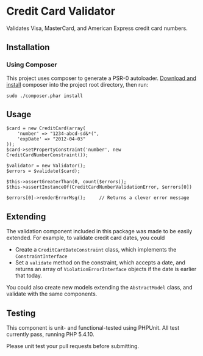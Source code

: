 # Credit Card Validator

Validates Visa, MasterCard, and American Express credit card numbers.


## Installation

### Using Composer

This project uses composer to generate a PSR-0 autoloader. [Download and install](http://getcomposer.org) composer into the project root directory, then run:

```
sudo ./composer.phar install
```


## Usage

```
$card = new CreditCard(array(
	'number' => "1234-abcd-sd&*(",
	'expDate' => "2012-04-03"
));
$card->setPropertyConstraint('number', new CreditCardNumberConstraint());

$validator = new Validator();
$errors = $validate($card);

$this->assertGreaterThan(0, count($errors));
$this->assertInstanceOf(CreditCardNumberValidationError, $errors[0])

$errors[0]->renderErrorMsg();     // Returns a clever error message
```

## Extending

The validation component included in this package was made to be easily extended. For example, to validate credit card dates, you could

* Create a `CreditCardDateConstraint` class, which implements the `ConstraintInterface`
* Set a `validate` method on the constraint, which accepts a date, and returns an array of `ViolationErrorInterface` objects if the date is earlier that today.

You could also create new models extending the `AbstractModel` class, and validate with the same components.

## Testing

This component is unit- and functional-tested using PHPUnit. All test currently pass, running PHP 5.4.10. 

Please unit test your pull requests before submitting.